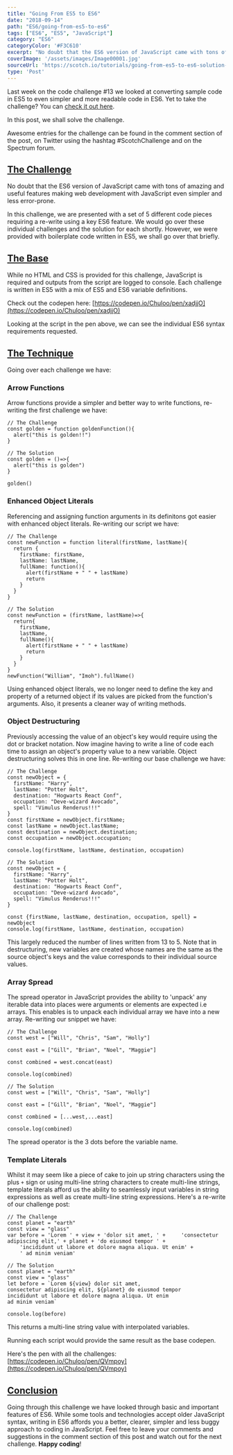```yaml
---
title: "Going From ES5 to ES6"
date: "2018-09-14"
path: "ES6/going-from-es5-to-es6"
tags: ["ES6", "ES5", "JavaScript"]
category: "ES6"
categoryColor: '#F3C610'
excerpt: "No doubt that the ES6 version of JavaScript came with tons of amazing and useful features making web development with JavaScript even simpler and less error-prone."
coverImage: '/assets/images/Image00001.jpg'
sourceUrl: 'https://scotch.io/tutorials/going-from-es5-to-es6-solution-to-code-challenge-13314'
type: 'Post'
---
```


Last week on the code challenge #13 we looked at converting sample code in ES5 to even simpler and more readable code in ES6\. Yet to take the challenge? You can [check it out here](https://scotch.io/bar-talk/code-challenge-13-going-from-es5-to-es6).

In this post, we shall solve the challenge.

Awesome entries for the challenge can be found in the comment section of the post, on Twitter using the hashtag #ScotchChallenge and on the Spectrum forum.

## [The Challenge](#toc-the-challenge)

No doubt that the ES6 version of JavaScript came with tons of amazing and useful features making web development with JavaScript even simpler and less error-prone.

<div class="is-hidden-with-subscription has-text-centered" align="center" id="Scotch.io_InContent_1"><script data-cfasync="false" type="text/javascript">freestar.queue.push(function () { googletag.display('Scotch.io_InContent_1'); });</script></div>

In this challenge, we are presented with a set of 5 different code pieces requiring a re-write using a key ES6 feature. We would go over these individual challenges and the solution for each shortly. However, we were provided with boilerplate code written in ES5, we shall go over that briefly.

## [The Base](#toc-the-base)

While no HTML and CSS is provided for this challenge, JavaScript is required and outputs from the script are logged to console. Each challenge is written in ES5 with a mix of ES5 and ES6 variable definitions.

Check out the codepen here: [https://codepen.io/Chuloo/pen/xadjjO](https://codepen.io/Chuloo/pen/xadjjO)

Looking at the script in the pen above, we can see the individual ES6 syntax requirements requested.

## [The Technique](#toc-the-technique)

Going over each challenge we have:

### Arrow Functions

Arrow functions provide a simpler and better way to write functions, re-writing the first challenge we have:

    // The Challenge
    const golden = function goldenFunction(){
      alert("this is golden!!")
    }

    // The Solution
    const golden = ()=>{
      alert("this is golden")
    }

    golden()

### Enhanced Object Literals

Referencing and assigning function arguments in its definitons got easier with enhanced object literals. Re-writing our script we have:

    // The Challenge
    const newFunction = function literal(firstName, lastName){
      return {
        firstName: firstName,
        lastName: lastName,
        fullName: function(){
          alert(firstName + " " + lastName)
          return
        }
      }
    }

    // The Solution
    const newFunction = (firstName, lastName)=>{
      return{
        firstName,
        lastName,
        fullName(){
          alert(firstName + " " + lastName)
          return
        }
      }
    }
    newFunction("William", "Imoh").fullName()

Using enhanced object literals, we no longer need to define the key and property of a returned object if its values are picked from the function's arguments. Also, it presents a cleaner way of writing methods.

### Object Destructuring

Previously accessing the value of an object's key would require using the dot or bracket notation. Now imagine having to write a line of code each time to assign an object's property value to a new variable. Object destructuring solves this in one line. Re-writing our base challenge we have:

    // The Challenge
    const newObject = {
      firstName: "Harry",
      lastName: "Potter Holt",
      destination: "Hogwarts React Conf",
      occupation: "Deve-wizard Avocado",
      spell: "Vimulus Renderus!!!"
    }
    const firstName = newObject.firstName;
    const lastName = newObject.lastName;
    const destination = newObject.destination;
    const occupation = newObject.occupation;

    console.log(firstName, lastName, destination, occupation)

    // The Solution
    const newObject = {
      firstName: "Harry",
      lastName: "Potter Holt",
      destination: "Hogwarts React Conf",
      occupation: "Deve-wizard Avocado",
      spell: "Vimulus Renderus!!!"
    }

    const {firstName, lastName, destination, occupation, spell} = newObject
    console.log(firstName, lastName, destination, occupation)

This largely reduced the number of lines written from 13 to 5\. Note that in destructuring, new variables are created whose names are the same as the source object's keys and the value corresponds to their individual source values.

### Array Spread

The spread operator in JavaScript provides the ability to 'unpack' any iterable data into places were arguments or elements are expected i.e arrays. This enables is to unpack each individual array we have into a new array. Re-writing our snippet we have:

    // The Challenge
    const west = ["Will", "Chris", "Sam", "Holly"]

    const east = ["Gill", "Brian", "Noel", "Maggie"]

    const combined = west.concat(east)

    console.log(combined)

    // The Solution
    const west = ["Will", "Chris", "Sam", "Holly"]

    const east = ["Gill", "Brian", "Noel", "Maggie"]

    const combined = [...west,...east]

    console.log(combined)

The spread operator is the 3 dots before the variable name.

### Template Literals

Whilst it may seem like a piece of cake to join up string characters using the plus `+` sign or using multi-line string characters to create multi-line strings, template literals afford us the ability to seamlessly input variables in string expressions as well as create multi-line string expressions. Here's a re-write of our challenge post:

    // The Challenge
    const planet = "earth"
    const view = "glass"
    var before = 'Lorem ' + view + 'dolor sit amet, ' +     'consectetur adipiscing elit,' + planet + 'do eiusmod tempor ' +
        'incididunt ut labore et dolore magna aliqua. Ut enim' +
        ' ad minim veniam'

    // The Solution
    const planet = "earth"
    const view = "glass"
    let before = `Lorem ${view} dolor sit amet,
    consectetur adipiscing elit, ${planet} do eiusmod tempor
    incididunt ut labore et dolore magna aliqua. Ut enim
    ad minim veniam`

    console.log(before)

This returns a multi-line string value with interpolated variables.

Running each script would provide the same result as the base codepen.

Here's the pen with all the challenges: [https://codepen.io/Chuloo/pen/QVmpoy](https://codepen.io/Chuloo/pen/QVmpoy)

## [Conclusion](#toc-conclusion)

Going through this challenge we have looked through basic and important features of ES6\. While some tools and technologies accept older JavaScript syntax, writing in ES6 affords you a better, clearer, simpler and less buggy approach to coding in JavaScript. Feel free to leave your comments and suggestions in the comment section of this post and watch out for the next challenge. **Happy coding**!
